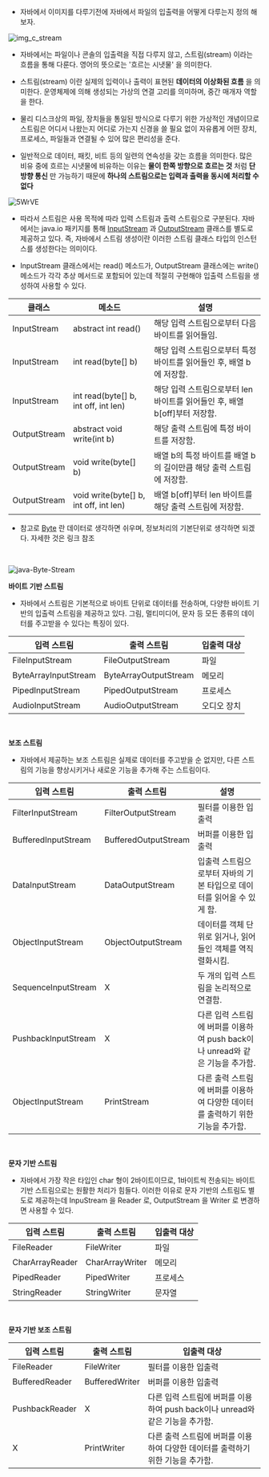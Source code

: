 - 자바에서 이미지를 다루기전에 자바에서 파일의 입출력을 어떻게 다루는지 정의 해보자.

![img_c_stream](https://user-images.githubusercontent.com/50399804/118989209-d0065c00-b9bc-11eb-950c-22092a35848a.png)

- 자바에서는 파일이나 콘솔의 입출력을 직접 다루지 않고, 스트림(stream) 이라는 흐름을 통해 다룬다. 영어의 뜻으로는 '흐르는 시냇물' 을 의미한다.

- 스트림(stream) 이란 실제의 입력이나 출력이 표현된 **데이터의 이상화된 흐름** 을 의미한다. 운영체제에 의해 생성되는 가상의 연결 고리를 의미하며, 중간 매개자 역할을 한다.

- 물리 디스크상의 파일, 장치들을 통일된 방식으로 다루기 위한 가상적인 개념이므로 스트림은 어디서 나왔는지 어디로 가는지 신경을 쓸 필요 없이 자유롭게 어떤 장치, 프로세스, 파일들과 연결될 수 있어 많은 편리성을 준다.

- 일반적으로 데이터, 패킷, 비트 등의 일련의 연속성을 갖는 흐름을 의미한다. 많은 비유 중에 흐르는 시냇물에 비유하는 이유는 **물이 한쪽 방향으로 흐르는 것** 처럼 **단방향 통신** 만 가능하기 때문에 **하나의 스트림으로는 입력과 출력을 동시에 처리할 수 없다**

![5WrVE](https://user-images.githubusercontent.com/50399804/118990406-d2b58100-b9bd-11eb-9905-6f969a8280bd.png)

- 따라서 스트림은 사용 목적에 따라 입력 스트림과 출력 스트림으로 구분된다. 자바에서는 java.io 패키지를 통해 [InputStream](https://docs.oracle.com/javase/8/docs/api/java/io/InputStream.html) 과 [OutputStream](https://docs.oracle.com/javase/8/docs/api/java/io/OutputStream.html) 클래스를 별도로 제공하고 있다. 즉, 자바에서 스트림 생성이란 이러한 스트림 클래스 타입의 인스턴스를 생성한다는 의미이다.

- InputStream 클래스에서는 read() 메소드가, OutputStream 클래스에는 write() 메소드가 각각 추상 메서드로 포함되어 있는데 적절히 구현해야 입출력 스트림을 생성하여 사용할 수 있다.

| 클래스       | 메소드                                 | 설명                                                                       |
| ------------ | -------------------------------------- | -------------------------------------------------------------------------- |
| InputStream  | abstract int read()                    | 해당 입력 스트림으로부터 다음 바이트를 읽어들임.                           |
| InputStream  | int read(byte[] b)                     | 해당 입력 스트림으로부터 특정 바이트를 읽어들인 후, 배열 b에 저장함.       |
| InputStream  | int read(byte[] b, int off, int len)   | 해당 입력 스트림으로부터 len 바이트를 읽어들인 후, 배열 b[off]부터 저장함. |
| OutputStream | abstract void write(int b)             | 해당 출력 스트림에 특정 바이트를 저장함.                                   |
| OutputStream | void write(byte[] b)                   | 배열 b의 특정 바이트를 배열 b의 길이만큼 해당 출력 스트림에 저장함.        |
| OutputStream | void write(byte[] b, int off, int len) | 배열 b[off]부터 len 바이트를 해당 출력 스트림에 저장함.                    |

- 참고로 [Byte](https://namu.wiki/w/%EB%B0%94%EC%9D%B4%ED%8A%B8) 란 데이터로 생각하면 쉬우며, 정보처리의 기본단위로 생각하면 되겠다. 자세한 것은 링크 참조

<br>

![java-Byte-Stream](https://user-images.githubusercontent.com/50399804/118994725-88360380-b9c1-11eb-8ddd-90d686efe9dc.png)

**바이트 기반 스트림**

- 자바에서 스트림은 기본적으로 바이트 단위로 데이터를 전송하며, 다양한 바이트 기반의 입출력 스트림을 제공하고 있다. 그림, 멀티미디어, 문자 등 모든 종류의 데이터를 주고받을 수 있다는 특징이 있다.

| 입력 스트림          | 출력 스트림           | 입출력 대상 |
| -------------------- | --------------------- | ----------- |
| FileInputStream      | FileOutputStream      | 파일        |
| ByteArrayInputStream | ByteArrayOutputStream | 메모리      |
| PipedInputStream     | PipedOutputStream     | 프로세스    |
| AudioInputStream     | AudioOutputStream     | 오디오 장치 |

<br>

**보조 스트림**

- 자바에서 제공하는 보조 스트림은 실제로 데이터를 주고받을 순 없지만, 다른 스트림의 기능을 향상시키거나 새로운 기능을 추가해 주는 스트림이다.

| 입력 스트림         | 출력 스트림          | 설명                                                                            |
| ------------------- | -------------------- | ------------------------------------------------------------------------------- |
| FilterInputStream   | FilterOutputStream   | 필터를 이용한 입출력                                                            |
| BufferedInputStream | BufferedOutputStream | 버퍼를 이용한 입출력                                                            |
| DataInputStream     | DataOutputStream     | 입출력 스트림으로부터 자바의 기본 타입으로 데이터를 읽어올 수 있게 함.          |
| ObjectInputStream   | ObjectOutputStream   | 데이터를 객체 단위로 읽거나, 읽어 들인 객체를 역직렬화시킴.                     |
| SequenceInputStream | X                    | 두 개의 입력 스트림을 논리적으로 연결함.                                        |
| PushbackInputStream | X                    | 다른 입력 스트림에 버퍼를 이용하여 push back이나 unread와 같은 기능을 추가함.   |
| ObjectInputStream   | PrintStream          | 다른 출력 스트림에 버퍼를 이용하여 다양한 데이터를 출력하기 위한 기능을 추가함. |

<br>

**문자 기반 스트림**

- 자바에서 가장 작은 타입인 char 형이 2바이트이므로, 1바이트씩 전송되는 바이트 기반 스트림으로는 원활한 처리가 힘들다. 이러한 이유로 문자 기반의 스트림도 별도로 제공하는데 InpuStream 을 Reader 로, OutputStream 을 Writer 로 변경하면 사용할 수 있다.

| 입력 스트림     | 출력 스트림     | 입출력 대상 |
| --------------- | --------------- | ----------- |
| FileReader      | FileWriter      | 파일        |
| CharArrayReader | CharArrayWriter | 메모리      |
| PipedReader     | PipedWriter     | 프로세스    |
| StringReader    | StringWriter    | 문자열      |

<br>

**문자 기반 보조 스트림**

| 입력 스트림    | 출력 스트림    | 입출력 대상                                                                     |
| -------------- | -------------- | ------------------------------------------------------------------------------- |
| FileReader     | FileWriter     | 필터를 이용한 입출력                                                            |
| BufferedReader | BufferedWriter | 버퍼를 이용한 입출력                                                            |
| PushbackReader | X              | 다른 입력 스트림에 버퍼를 이용하여 push back이나 unread와 같은 기능을 추가함.   |
| X              | PrintWriter    | 다른 출력 스트림에 버퍼를 이용하여 다양한 데이터를 출력하기 위한 기능을 추가함. |
